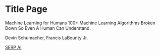 # Title Page

Machine Learning for Humans
100+ Machine Learning Algorithms Broken Down So Even A Human Can Understand.

Devin Schumacher, Francis LaBounty Jr.

[SERP AI](https://serp.ai)